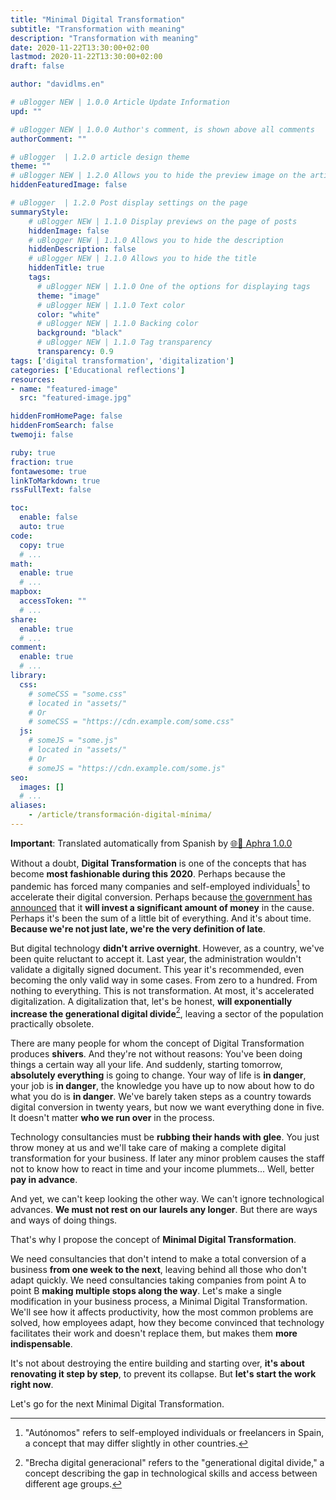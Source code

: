 ```yaml
---
title: "Minimal Digital Transformation"
subtitle: "Transformation with meaning"
description: "Transformation with meaning"
date: 2020-11-22T13:30:00+02:00
lastmod: 2020-11-22T13:30:00+02:00
draft: false

author: "davidlms.en"

# uBlogger NEW | 1.0.0 Article Update Information
upd: ""

# uBlogger NEW | 1.0.0 Author's comment, is shown above all comments
authorComment: ""

# uBlogger  | 1.2.0 article design theme
theme: ""
# uBlogger NEW | 1.2.0 Allows you to hide the preview image on the article page
hiddenFeaturedImage: false

# uBlogger  | 1.2.0 Post display settings on the page
summaryStyle:
    # uBlogger NEW | 1.1.0 Display previews on the page of posts
    hiddenImage: false
    # uBlogger NEW | 1.1.0 Allows you to hide the description
    hiddenDescription: false
    # uBlogger NEW | 1.1.0 Allows you to hide the title
    hiddenTitle: true
    tags:
      # uBlogger NEW | 1.1.0 One of the options for displaying tags
      theme: "image"
      # uBlogger NEW | 1.1.0 Text color
      color: "white"
      # uBlogger NEW | 1.1.0 Backing color
      background: "black"
      # uBlogger NEW | 1.1.0 Tag transparency
      transparency: 0.9
tags: ['digital transformation', 'digitalization']
categories: ['Educational reflections']
resources:
- name: "featured-image"
  src: "featured-image.jpg"

hiddenFromHomePage: false
hiddenFromSearch: false
twemoji: false

ruby: true
fraction: true
fontawesome: true
linkToMarkdown: true
rssFullText: false

toc:
  enable: false
  auto: true
code:
  copy: true
  # ...
math:
  enable: true
  # ...
mapbox:
  accessToken: ""
  # ...
share:
  enable: true
  # ...
comment:
  enable: true
  # ...
library:
  css:
    # someCSS = "some.css"
    # located in "assets/"
    # Or
    # someCSS = "https://cdn.example.com/some.css"
  js:
    # someJS = "some.js"
    # located in "assets/"
    # Or
    # someJS = "https://cdn.example.com/some.js"
seo:
  images: []
  # ...
aliases:
    - /article/transformación-digital-mínima/
---
```


**Important**: Translated automatically from Spanish by [🌐💬 Aphra 1.0.0](https://github.com/DavidLMS/aphra)

Without a doubt, **Digital Transformation** is one of the concepts that has become **most fashionable during this 2020**. Perhaps because the pandemic has forced many companies and self-employed individuals[^1] to accelerate their digital conversion. Perhaps because [the government has announced](https://www.europapress.es/economia/noticia-gobierno-movilizara-140000-millones-inversion-publico-privada-cinco-anos-digitalizar-espana-20200723125016.html) that it **will invest a significant amount of money** in the cause. Perhaps it's been the sum of a little bit of everything. And it's about time. **Because we're not just late, we're the very definition of late**.

But digital technology **didn't arrive overnight**. However, as a country, we've been quite reluctant to accept it. Last year, the administration wouldn't validate a digitally signed document. This year it's recommended, even becoming the only valid way in some cases. From zero to a hundred. From nothing to everything. This is not transformation. At most, it's accelerated digitalization. A digitalization that, let's be honest, **will exponentially increase the generational digital divide**[^2], leaving a sector of the population practically obsolete.

There are many people for whom the concept of Digital Transformation produces **shivers**. And they're not without reasons: You've been doing things a certain way all your life. And suddenly, starting tomorrow, **absolutely everything** is going to change. Your way of life is **in danger**, your job is **in danger**, the knowledge you have up to now about how to do what you do is **in danger**. We've barely taken steps as a country towards digital conversion in twenty years, but now we want everything done in five. It doesn't matter **who we run over** in the process.

Technology consultancies must be **rubbing their hands with glee**. You just throw money at us and we'll take care of making a complete digital transformation for your business. If later any minor problem causes the staff not to know how to react in time and your income plummets... Well, better **pay in advance**.

And yet, we can't keep looking the other way. We can't ignore technological advances. **We must not rest on our laurels any longer**. But there are ways and ways of doing things.

That's why I propose the concept of **Minimal Digital Transformation**.

We need consultancies that don't intend to make a total conversion of a business **from one week to the next**, leaving behind all those who don't adapt quickly. We need consultancies taking companies from point A to point B **making multiple stops along the way**. Let's make a single modification in your business process, a Minimal Digital Transformation. We'll see how it affects productivity, how the most common problems are solved, how employees adapt, how they become convinced that technology facilitates their work and doesn't replace them, but makes them **more indispensable**.

It's not about destroying the entire building and starting over, **it's about renovating it step by step**, to prevent its collapse. But **let's start the work right now**.

Let's go for the next Minimal Digital Transformation.

[^1]: "Autónomos" refers to self-employed individuals or freelancers in Spain, a concept that may differ slightly in other countries.
[^2]: "Brecha digital generacional" refers to the "generational digital divide," a concept describing the gap in technological skills and access between different age groups.